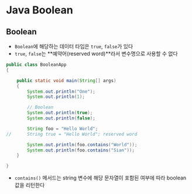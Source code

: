 # Java Boolean

## Boolean

- `Boolean`에 해당하는 데이터 타입은 `true`, `false`가 있다
- `true`, `false`는 **예약어(reserved word)**라서 변수명으로 사용할 수 없다


```java
public class BooleanApp
{

	public static void main(String[] args)
	{
		System.out.println("One");
		System.out.println(1);

		// Boolean
		System.out.println(true);
		System.out.println(false);

		String foo = "Hello World";
//		String true = "Hello World"; reserved word

		System.out.println(foo.contains("World"));
		System.out.println(foo.contains("Sian"));
	}

}
```

- `contains()` 메서드는 string 변수에 해당 문자열이 포함된 여부에 따라 boolean 값을 리턴한다

